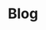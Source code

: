 ---
title: Blog
menu:
    main:
        name: Blog
        weight: 2
        params:
            icon: contract
---
